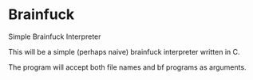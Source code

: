 Brainfuck
=========

Simple Brainfuck Interpreter

This will be a simple (perhaps naive) brainfuck interpreter written in C.

The program will accept both file names and bf programs as arguments.

